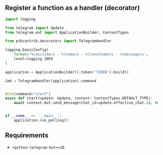 ## Register a function as a handler (decorator)

```python
import logging

from telegram import Update
from telegram.ext import ApplicationBuilder, ContextTypes

from ptbcontrib.decorators import TelegramHandler

logging.basicConfig(
    format='%(asctime)s - %(name)s - %(levelname)s - %(message)s',
    level=logging.INFO
)

application = ApplicationBuilder().token('TOKEN').build()

Cmd = TelegramHandler(application).command


@Cmd(command="start")
async def start(update: Update, context: ContextTypes.DEFAULT_TYPE):
    await context.bot.send_message(chat_id=update.effective_chat.id, text="I'm a bot, please talk to me!")


if __name__ == '__main__':
    application.run_polling()
```


## Requirements

*   `>python-telegram-bot>=20`


